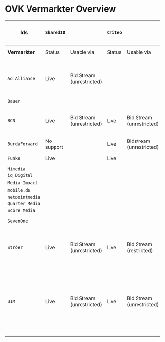 # OVK Vermarkter Overview #


|        **Ids**          | `SharedID` |                           | `Criteo`    |                                    |  `ID5`       |                                           | `PPID (GAM)` |                                                    | `Panorama`   |                     | `Liveramp`   |                                   | `netID`    |                                                                                                                        | `EUID`      |                                  | `Utiq`      |                                                           | `Proprietary ID 1`(further describe) |                                              | `Proprietary ID 2`(further describe) |                     |    
| ----------------------- |------------|---------------------------| ----------- |  --------------------------------- |------------- |  ---------------------------------------- |--------------|----------------------------------------------------| ------------ |  ------------------ | ------------ |  -------------------------------- |------------|------------------------------------------------------------------------------------------------------------------------|-------------| -------------------------------- |-------------|  -------------------------------------------------------- |--------------------------------------| -------------------------------------------- | ------------------------------------ |  ------------------ | 
| **Vermarkter**          | Status     | Usable via                | Status      | Usable via                         | Status       | Usable via                                | Status       | Usable via                                         | Status       | Usable via          | Status       | Usable via                        | Status     | Usable via                                                                                                             | Status      | Usable via                       | Status      | Usable via                                                | Description                          | Usable via                                   | Description                          | Usable via          |   
| `Ad Alliance`           | Live       | Bid Stream (unrestricted) |             |                                    |              |                                           | Live         | Adserver                                           |              |                     |              |                                   | Live       | Bid Stream (restricted), Data Marketplace (Curation-SSP)                                                                      | In-Progress |                                  | In-Progress |                                                           | RTL Household IDs                    | Internal only, audiences and martech         |                                      |                     |  
| `Bauer`                 |            |                           |             |                                    |              |                                           |              |                                                    |              |                     |              |                                   |            |                                                                                                                        |             |                                  |             |                                                           |                                      |                                              |                                      |                     | 
| `BCN`                   | Live       | Bid Stream (unrestricted) | Live        | Bid Stream (unrestricted)          | Live         | Bid Stream (unrestricted)                 | Live         | - IO only (Adserver)<br />- Bid Stream (unrestricted)| No support   |                     | Live         | Bid Stream (unrestricted)         | No support |                                                                                                                        | In-Progress |                                  | In-Progress |                                                           | Own email hash based id              | - IO only (Adserver)<br />- Data Clean Room    |                                      |                     | 
| `BurdaForward`          | No support |                           | Live        | Bidstream (unrestricted)           | Live         | Bid Stream (unrestricted)                 | Live         | Bid Stream (restricted)                            | No support   |                     | No support   |                                   | Live       | Bid Stream (restricted)                                                                                                | No support  |                                  | In-Progress |                                                           |                                      |                                              |                                      |                     |
| `Funke`                 | Live       |                           | Live        |                                    | Live         |                                           | Live         |                                                    | No support   |                     | Live         |                                   | No support |                                                                                                                        | In-Progress |                                  | In-Progress |                                                           |                                      |                                              |                                      |                     |
| `Himedia`               |            |                           |             |                                    |              |                                           |              |                                                    |              |                     |              |                                   |            |                                                                                                                        |             |                                  |             |                                                           |                                      |                                              |                                      |                     |
| `iq Digital`            |            |                           |             |                                    |              |                                           |              |                                                    |              |                     |              |                                   |            |                                                                                                                        |             |                                  |             |                                                           |                                      |                                              |                                      |                     |
| `Media Impact`          |            |                           |             |                                    |              |                                           |              |                                                    |              |                     |              |                                   | Live       |                                                                                                                        |             |                                  |             |                                                           |                                      |                                              |                                      |                     |
| `mobile.de`             |            |                           |             |                                    |              |                                           |              |                                                    |              |                     |              |                                   |            |                                                                                                                        |             |                                  |             |                                                           |                                      |                                              |                                      |                     |
| `netpointmedia`         |            |                           |             |                                    |              |                                           |              |                                                    |              |                     |              |                                   |            |                                                                                                                        |             |                                  |             |                                                           |                                      |                                              |                                      |                     |
| `Quarter Media`         |            |                           |             |                                    |              |                                           |              |                                                    |              |                     |              |                                   |            |                                                                                                                        |             |                                  |             |                                                           |                                      |                                              |                                      |                     |
| `Score Media`           |            |                           |             |                                    |              |                                           |              |                                                    |              |                     |              |                                   |            |                                                                                                                        |             |                                  |             |                                                           |                                      |                                              |                                      |                     |
| `SevenOne`              |            |                           |             |                                    |              |                                           |              |                                                    |              |                     | In-Progress  |                                   |In-Progress |                                                                                                                        | In-Progress |                                  |             |                                                           |                                      |                                              |                                      |                     |
| `Ströer`                | Live       | Bid Stream (unrestricted) | Live        | Bid Stream (restricted)            | Live         | Bid Stream (restricted), Data Marketplace (Curation-SSP) | Live         | IO only (Adserver)                                 | No support   |                     | Live         | Bid Stream (restricted)           | Live       | Bid Stream (restricted)                                                                                                | In-Progress |                                  | Live (Test) | Bid Stream (restricted)                                   |                                      |                                              |                                      |                     |
| `UIM`                   | Live       | Bid Stream (unrestricted) | Live        | Bid Stream (unrestricted)          | in Progress  |                                           | Live         | Bid Stream (restricted)                            | No Support   |                     | In-Progress  |                                   | Live       | Bid Stream (deal id) Bid Stream (unrestricted) Data Marketplace (Curation-SSP)  Data Marketplace (DSP) Data Clean Room | In-Progress |                                  |  No Support  |                                                           |     No Support                          |                                              |     No Support                       |                     |

